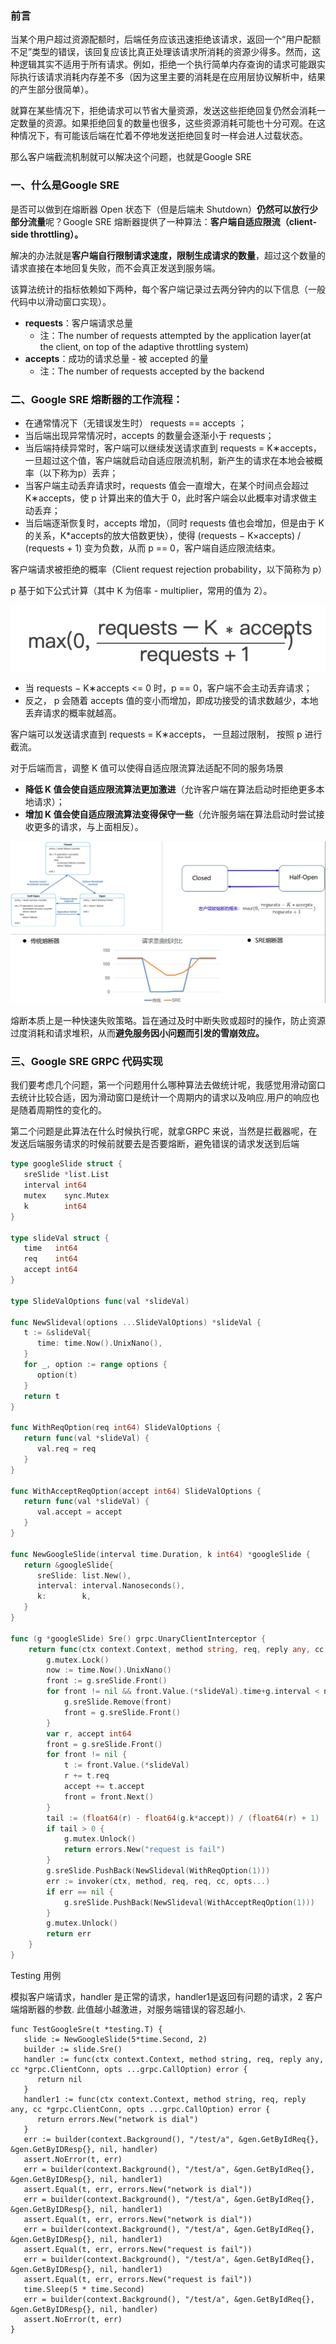 ### 前言

当某个用户超过资源配额时，后端任务应该迅速拒绝该请求，返回一个“用户配额不足”类型的错误，该回复应该比真正处理该请求所消耗的资源少得多。然而，这种逻辑其实不适用于所有请求。例如，拒绝一个执行简单内存查询的请求可能跟实际执行该请求消耗内存差不多（因为这里主要的消耗是在应用层协议解析中，结果的产生部分很简单）。

就算在某些情况下，拒绝请求可以节省大量资源，发送这些拒绝回复仍然会消耗一定数量的资源。如果拒绝回复的数量也很多，这些资源消耗可能也十分可观。在这种情况下，有可能该后端在忙着不停地发送拒绝回复时一样会进人过载状态。

那么客户端截流机制就可以解决这个问题，也就是Google SRE

### 一、什么是Google SRE

是否可以做到在熔断器 Open 状态下（但是后端未 Shutdown）**仍然可以放行少部分流量**呢？Google SRE 熔断器提供了一种算法：**客户端自适应限流（client-side throttling）。**

解决的办法就是**客户端自行限制请求速度，限制生成请求的数量**，超过这个数量的请求直接在本地回复失败，而不会真正发送到服务端。

该算法统计的指标依赖如下两种，每个客户端记录过去两分钟内的以下信息（一般代码中以滑动窗口实现）。

- **requests**：客户端请求总量
  - 注：The number of requests attempted by the application layer(at the client, on top of the adaptive throttling system)
- **accepts**：成功的请求总量 - 被 accepted 的量
  - 注：The number of requests accepted by the backend

### 二、Google SRE 熔断器的工作流程：

- 在通常情况下（无错误发生时） requests == accepts ；
- 当后端出现异常情况时，accepts 的数量会逐渐小于 requests；
- 当后端持续异常时，客户端可以继续发送请求直到 requests = K∗accepts，一旦超过这个值，客户端就启动自适应限流机制，新产生的请求在本地会被概率（以下称为p）丢弃；
- 当客户端主动丢弃请求时，requests 值会一直增大，在某个时间点会超过 K∗accepts，使 p 计算出来的值大于 0，此时客户端会以此概率对请求做主动丢弃；
- 当后端逐渐恢复时，accepts 增加，（同时 requests 值也会增加，但是由于 K 的关系，K*accepts的放大倍数更快），使得 (requests − K×accepts) / (requests + 1) 变为负数，从而 p == 0，客户端自适应限流结束。

客户端请求被拒绝的概率（Client request rejection probability，以下简称为 p）

p 基于如下公式计算（其中 K 为倍率 - multiplier，常用的值为 2）。

<img src="../images/sre01.png" alt="图片" style="zoom:60%;" />

- 当 requests − K∗accepts <= 0 时，p == 0，客户端不会主动丢弃请求；
- 反之， p 会随着 accepts 值的变小而增加，即成功接受的请求数越少，本地丢弃请求的概率就越高。

客户端可以发送请求直到 requests = K∗accepts， 一旦超过限制， 按照 p 进行截流。

对于后端而言，调整 K 值可以使得自适应限流算法适配不同的服务场景

- **降低 K 值会使自适应限流算法更加激进**（允许客户端在算法启动时拒绝更多本地请求）；
- **增加 K 值会使自适应限流算法变得保守一些**（允许服务端在算法启动时尝试接收更多的请求，与上面相反）。

<img src="../images/sre02.png" alt="图片" style="zoom:100%;" />

熔断本质上是一种快速失败策略。旨在通过及时中断失败或超时的操作，防止资源过度消耗和请求堆积，从而**避免服务因小问题而引发的雪崩效应。**

### 三、Google SRE GRPC 代码实现

我们要考虑几个问题，第一个问题用什么哪种算法去做统计呢，我感觉用滑动窗口去统计比较合适，因为滑动窗口是统计一个周期内的请求以及响应.用户的响应也是随着周期性的变化的。

第二个问题是此算法在什么时候执行呢，就拿GRPC 来说，当然是拦截器呢，在发送后端服务请求的时候前就要去是否要熔断，避免错误的请求发送到后端

```go
type googleSlide struct {
   sreSlide *list.List
   interval int64
   mutex    sync.Mutex
   k        int64
}

type slideVal struct {
   time   int64
   req    int64
   accept int64
}

type SlideValOptions func(val *slideVal)

func NewSlideval(options ...SlideValOptions) *slideVal {
   t := &slideVal{
      time: time.Now().UnixNano(),
   }
   for _, option := range options {
      option(t)
   }
   return t
}

func WithReqOption(req int64) SlideValOptions {
   return func(val *slideVal) {
      val.req = req
   }
}

func WithAcceptReqOption(accept int64) SlideValOptions {
   return func(val *slideVal) {
      val.accept = accept
   }
}

func NewGoogleSlide(interval time.Duration, k int64) *googleSlide {
   return &googleSlide{
      sreSlide: list.New(),
      interval: interval.Nanoseconds(),
      k:        k,
   }
}

func (g *googleSlide) Sre() grpc.UnaryClientInterceptor {
	return func(ctx context.Context, method string, req, reply any, cc *grpc.ClientConn, invoker grpc.UnaryInvoker, opts ...grpc.CallOption) error {
		g.mutex.Lock()
		now := time.Now().UnixNano()
		front := g.sreSlide.Front()
		for front != nil && front.Value.(*slideVal).time+g.interval < now {
			g.sreSlide.Remove(front)
			front = g.sreSlide.Front()
		}
		var r, accept int64
		front = g.sreSlide.Front()
		for front != nil {
			t := front.Value.(*slideVal)
			r += t.req
			accept += t.accept
			front = front.Next()
		}
		tail := (float64(r) - float64(g.k*accept)) / (float64(r) + 1)
		if tail > 0 {
			g.mutex.Unlock()
			return errors.New("request is fail")
		}
		g.sreSlide.PushBack(NewSlideval(WithReqOption(1)))
		err := invoker(ctx, method, req, req, cc, opts...)
		if err == nil {
			g.sreSlide.PushBack(NewSlideval(WithAcceptReqOption(1)))
		}
		g.mutex.Unlock()
		return err
	}
}
```

Testing 用例

模拟客户端请求，handler 是正常的请求，handler1是返回有问题的请求，2 客户端熔断器的参数. 此值越小越激进，对服务端错误的容忍越小.

```golang
func TestGoogleSre(t *testing.T) {
   slide := NewGoogleSlide(5*time.Second, 2)
   builder := slide.Sre()
   handler := func(ctx context.Context, method string, req, reply any, cc *grpc.ClientConn, opts ...grpc.CallOption) error {
      return nil
   }
   handler1 := func(ctx context.Context, method string, req, reply any, cc *grpc.ClientConn, opts ...grpc.CallOption) error {
      return errors.New("network is dial")
   }
   err := builder(context.Background(), "/test/a", &gen.GetByIdReq{}, &gen.GetByIDResp{}, nil, handler)
   assert.NoError(t, err)
   err = builder(context.Background(), "/test/a", &gen.GetByIdReq{}, &gen.GetByIDResp{}, nil, handler1)
   assert.Equal(t, err, errors.New("network is dial"))
   err = builder(context.Background(), "/test/a", &gen.GetByIdReq{}, &gen.GetByIDResp{}, nil, handler1)
   assert.Equal(t, err, errors.New("network is dial"))
   err = builder(context.Background(), "/test/a", &gen.GetByIdReq{}, &gen.GetByIDResp{}, nil, handler1)
   assert.Equal(t, err, errors.New("request is fail"))
   err = builder(context.Background(), "/test/a", &gen.GetByIdReq{}, &gen.GetByIDResp{}, nil, handler1)
   assert.Equal(t, err, errors.New("request is fail"))
   time.Sleep(5 * time.Second)
   err = builder(context.Background(), "/test/a", &gen.GetByIdReq{}, &gen.GetByIDResp{}, nil, handler)
   assert.NoError(t, err)
}
```